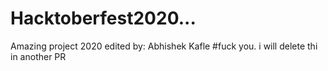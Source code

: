 # Hacktoberfest2020...
Amazing project 2020
edited by: Abhishek Kafle 
#fuck you. i will delete thi in another PR
